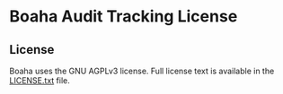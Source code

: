 # Boaha Audit Tracking License #

## License ##

Boaha uses the GNU AGPLv3 license. Full license text is available in the [LICENSE.txt](LICENSE.txt "LICENSE.txt") file.